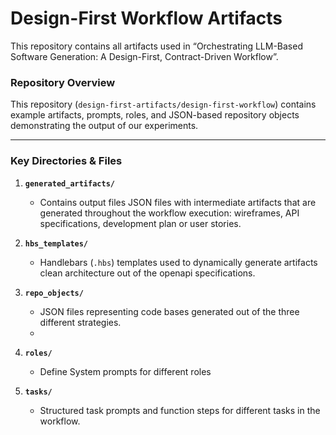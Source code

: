 # Design-First Workflow Artifacts

This repository contains all artifacts used in “Orchestrating LLM-Based Software Generation: A Design-First, Contract-Driven Workflow”. 

### **Repository Overview**
This repository (`design-first-artifacts/design-first-workflow`) contains example artifacts, prompts, roles, and JSON-based repository objects demonstrating the output of our experiments. 

---

### **Key Directories & Files**
1. **`generated_artifacts/`**  
   - Contains output files JSON files with intermediate artifacts that are generated throughout the workflow execution: wireframes, API specifications, development plan or user stories.  

2. **`hbs_templates/`**  
   - Handlebars (`.hbs`) templates used to dynamically generate artifacts clean architecture out of the openapi specifications.

3. **`repo_objects/`**  
   - JSON files representing code bases generated out of the three different strategies.
   - 
4. **`roles/`**  
   - Define System prompts for different roles
     
5. **`tasks/`**  
   - Structured task prompts and function steps for different tasks in the workflow.

